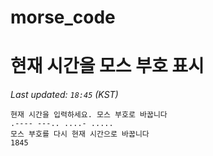 # morse_code
# 현재 시간을 모스 부호 표시
<!-- MORSE_TIME_START -->
_Last updated: `18:45` (KST)_

```
현재 시간을 입력하세요. 모스 부호로 바꿉니다
.---- ---.. ....- .....
모스 부호를 다시 현재 시간으로 바꿉니다
1845
```
<!-- MORSE_TIME_END -->
